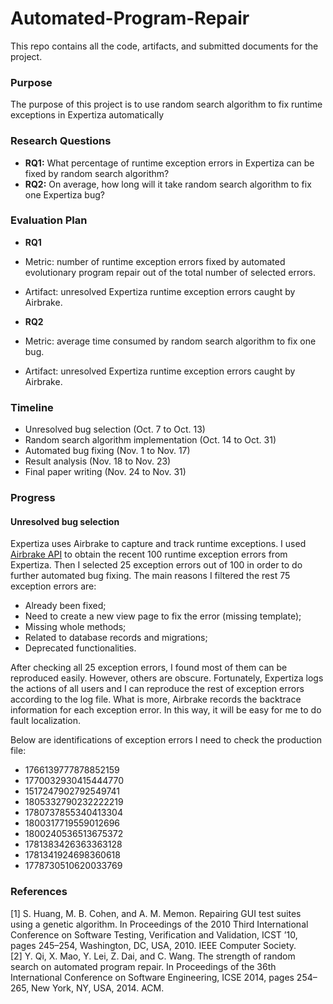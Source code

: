 # Automated-Program-Repair
This repo contains all the code, artifacts, and submitted documents for the project.

### Purpose
The purpose of this project is to use random search algorithm to fix runtime exceptions in Expertiza automatically

### Research Questions
 - **RQ1:** What percentage of runtime exception errors in Expertiza can be fixed by random search algorithm?
 - **RQ2:** On average, how long will it take random search algorithm to fix one Expertiza bug?
 
### Evaluation Plan
 - **RQ1**
  - Metric: number of  runtime exception errors fixed by automated evolutionary program repair out of the total number of selected errors.
  - Artifact: unresolved Expertiza runtime exception errors caught by Airbrake.
  
 - **RQ2**
  - Metric: average time consumed by random search algorithm to fix one bug.
  - Artifact: unresolved Expertiza  runtime exception errors caught by Airbrake.
  
### Timeline
 - Unresolved bug selection (Oct. 7 to Oct. 13)
 - Random search algorithm implementation (Oct. 14 to Oct. 31)
 - Automated bug fixing (Nov. 1 to Nov. 17)
 - Result analysis (Nov. 18 to Nov. 23)
 - Final paper writing (Nov. 24 to Nov. 31)
 
### Progress
#### Unresolved bug selection
Expertiza uses Airbrake to capture and track runtime exceptions. I used [Airbrake API](https://airbrake.io/docs/api/) to obtain the recent 100 runtime exception errors from Expertiza. Then I selected 25 exception errors out of 100 in order to do further automated bug fixing. The main reasons I filtered the rest 75 exception errors are:
 - Already been fixed;
 - Need to create a new view page to fix the error (missing template);
 - Missing whole methods;
 - Related to database records and migrations;
 - Deprecated functionalities.
 
After checking all 25 exception errors, I found most of them can be reproduced easily. However, others are obscure. Fortunately, Expertiza logs the actions of all users and I can reproduce the rest of exception errors according to the log file. What is more, Airbrake records the backtrace information for each exception error. In this way, it will be easy for me to do fault localization.

Below are identifications of exception errors I need to check the production file:
 - 1766139777878852159
 - 1770032930415444770
 - 1517247902792549741
 - 1805332790232222219
 - 1780737855340413304
 - 1800317719559012696
 - 1800240536513675372
 - 1781383426363363128
 - 1781341924698360618
 - 1778730510620033769

### References
[1] S. Huang, M. B. Cohen, and A. M. Memon. Repairing GUI
test suites using a genetic algorithm. In Proceedings of the
2010 Third International Conference on Software Testing,
Verification and Validation, ICST ’10, pages 245–254,
Washington, DC, USA, 2010. IEEE Computer Society. <br>
[2] Y. Qi, X. Mao, Y. Lei, Z. Dai, and C. Wang. The
strength of random search on automated program
repair. In Proceedings of the 36th International
Conference on Software Engineering, ICSE 2014,
pages 254–265, New York, NY, USA, 2014. ACM.
